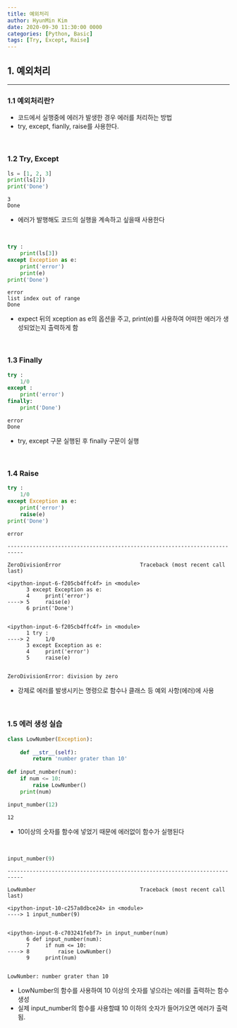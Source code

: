 ```yaml
---
title: 예외처리
author: HyunMin Kim
date: 2020-09-30 11:30:00 0000
categories: [Python, Basic]
tags: [Try, Except, Raise]
---
```


## 1. 예외처리
---

### 1.1 예외처리란?
- 코드에서 실행중에 에러가 발생한 경우 에러를 처리하는 방법
- try, except, fianlly, raise를 사용한다.

<br>

### 1.2 Try, Except

```python
ls = [1, 2, 3]
print(ls[2])
print('Done')
```
    3
    Done


- 에러가 발행해도 코드의 실행을 계속하고 싶을때 사용한다

<br>

```python
try : 
    print(ls[3])
except Exception as e:
    print('error')
    print(e)
print('Done')
```
    error
    list index out of range
    Done

- expect 뒤의 xception as e의 옵션을 주고, print(e)를 사용하여 어떠한 에러가 생성되었는지 출력하게 함

<br>

### 1.3 Finally

```python
try : 
    1/0
except :
    print('error')
finally:
    print('Done')
```
    error
    Done

- try, except 구문 실행된 후 finally 구문이 실행

<br>

### 1.4 Raise

```python
try :
    1/0
except Exception as e:
    print('error')
    raise(e)
print('Done')
```
    error

    ---------------------------------------------------------------------------

    ZeroDivisionError                         Traceback (most recent call last)

    <ipython-input-6-f205cb4ffc4f> in <module>
          3 except Exception as e:
          4     print('error')
    ----> 5     raise(e)
          6 print('Done')


    <ipython-input-6-f205cb4ffc4f> in <module>
          1 try :
    ----> 2     1/0
          3 except Exception as e:
          4     print('error')
          5     raise(e)


    ZeroDivisionError: division by zero


- 강제로 에러를 발생시키는 명령으로 함수나 클래스 등 예외 사항(에러)에 사용

<br>

### 1.5 에러 생성 실습

```python
class LowNumber(Exception):
    
    def __str__(self):
        return 'number grater than 10'
    
def input_number(num):
    if num <= 10:
        raise LowNumber()
    print(num)
```

```python
input_number(12)
```
    12

- 10이상의 숫자를 함수에 넣었기 때문에 에러없이 함수가 실행된다

<br>

```python
input_number(9)
```
    ---------------------------------------------------------------------------

    LowNumber                                 Traceback (most recent call last)

    <ipython-input-10-c257a8dbce24> in <module>
    ----> 1 input_number(9)
    

    <ipython-input-8-c703241febf7> in input_number(num)
          6 def input_number(num):
          7     if num <= 10:
    ----> 8         raise LowNumber()
          9     print(num)


    LowNumber: number grater than 10

- LowNumber의 함수를 사용하여 10 이상의 숫자를 넣으라는 에러를 출력하는 함수 생성
- 실제 input_number의 함수를 사용할떄 10 이하의 숫자가 들어가오면 에러가 출력됨.
